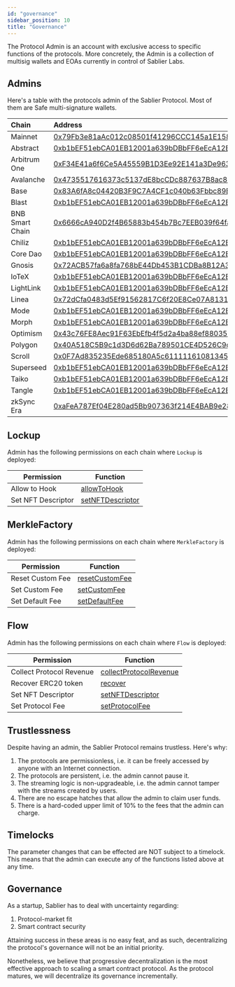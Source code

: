 ```yaml
---
id: "governance"
sidebar_position: 10
title: "Governance"
---
```


The Protocol Admin is an account with exclusive access to specific functions of the protocols. More concretely, the
Admin is a collection of multisig wallets and EOAs currently in control of Sablier Labs.

## Admins

Here's a table with the protocols admin of the Sablier Protocol. Most of them are Safe multi-signature wallets.

| Chain           | Address                                                                                                                          |
| :-------------- | :------------------------------------------------------------------------------------------------------------------------------- |
| Mainnet         | [0x79Fb3e81aAc012c08501f41296CCC145a1E15844](https://etherscan.io/address/0x79Fb3e81aAc012c08501f41296CCC145a1E15844)            |
| Abstract        | [0xb1bEF51ebCA01EB12001a639bDBbFF6eEcA12B9F](https://abscan.org/address/0xb1bEF51ebCA01EB12001a639bDBbFF6eEcA12B9F)              |
| Arbitrum One    | [0xF34E41a6f6Ce5A45559B1D3Ee92E141a3De96376](https://arbiscan.io/address/0xF34E41a6f6Ce5A45559B1D3Ee92E141a3De96376)             |
| Avalanche       | [0x4735517616373c5137dE8bcCDc887637B8ac85Ce](https://snowtrace.io/address/0x4735517616373c5137dE8bcCDc887637B8ac85Ce)            |
| Base            | [0x83A6fA8c04420B3F9C7A4CF1c040b63Fbbc89B66](https://basescan.org/address/0x83A6fA8c04420B3F9C7A4CF1c040b63Fbbc89B66)            |
| Blast           | [0xb1bEF51ebCA01EB12001a639bDBbFF6eEcA12B9F](https://blastscan.io/address/0xb1bEF51ebCA01EB12001a639bDBbFF6eEcA12B9F)            |
| BNB Smart Chain | [0x6666cA940D2f4B65883b454b7Bc7EEB039f64fa3](https://bscscan.com/address/0x6666cA940D2f4B65883b454b7Bc7EEB039f64fa3)             |
| Chiliz          | [0xb1bEF51ebCA01EB12001a639bDBbFF6eEcA12B9F](https://chiliscan.com/address/0xb1bEF51ebCA01EB12001a639bDBbFF6eEcA12B9F)           |
| Core Dao        | [0xb1bEF51ebCA01EB12001a639bDBbFF6eEcA12B9F](https://scan.coredao.org/address/0xb1bEF51ebCA01EB12001a639bDBbFF6eEcA12B9F)        |
| Gnosis          | [0x72ACB57fa6a8fa768bE44Db453B1CDBa8B12A399](https://gnosisscan.io/address/0x72ACB57fa6a8fa768bE44Db453B1CDBa8B12A399)           |
| IoTeX           | [0xb1bEF51ebCA01EB12001a639bDBbFF6eEcA12B9F](https://iotexscan.io/address/0xb1bEF51ebCA01EB12001a639bDBbFF6eEcA12B9F)            |
| LightLink       | [0xb1bEF51ebCA01EB12001a639bDBbFF6eEcA12B9F](https://phoenix.lightlink.io/address/0xb1bEF51ebCA01EB12001a639bDBbFF6eEcA12B9F)    |
| Linea           | [0x72dCfa0483d5Ef91562817C6f20E8Ce07A81319D](https://lineascan.build/address/0x72dCfa0483d5Ef91562817C6f20E8Ce07A81319D)         |
| Mode            | [0xb1bEF51ebCA01EB12001a639bDBbFF6eEcA12B9F](https://explorer.mode.network/address/0xb1bEF51ebCA01EB12001a639bDBbFF6eEcA12B9F)   |
| Morph           | [0xb1bEF51ebCA01EB12001a639bDBbFF6eEcA12B9F](https://explorer.morphl2.io/address/0xb1bEF51ebCA01EB12001a639bDBbFF6eEcA12B9F)     |
| Optimism        | [0x43c76FE8Aec91F63EbEfb4f5d2a4ba88ef880350](https://optimistic.etherscan.io/address/0x43c76FE8Aec91F63EbEfb4f5d2a4ba88ef880350) |
| Polygon         | [0x40A518C5B9c1d3D6d62Ba789501CE4D526C9d9C6](https://polygonscan.com/address/0x40A518C5B9c1d3D6d62Ba789501CE4D526C9d9C6)         |
| Scroll          | [0x0F7Ad835235Ede685180A5c611111610813457a9](https://scrollscan.com/address/0x0F7Ad835235Ede685180A5c611111610813457a9)          |
| Superseed       | [0xb1bEF51ebCA01EB12001a639bDBbFF6eEcA12B9F](https://explorer.superseed.xyz/address/0xb1bEF51ebCA01EB12001a639bDBbFF6eEcA12B9F)  |
| Taiko           | [0xb1bEF51ebCA01EB12001a639bDBbFF6eEcA12B9F](https://taikoscan.io/address/0xb1bEF51ebCA01EB12001a639bDBbFF6eEcA12B9F)            |
| Tangle          | [0xb1bEF51ebCA01EB12001a639bDBbFF6eEcA12B9F](https://explorer.tangle.tools/address/0xb1bEF51ebCA01EB12001a639bDBbFF6eEcA12B9F)   |
| zkSync Era      | [0xaFeA787Ef04E280ad5Bb907363f214E4BAB9e288](https://era.zksync.network/address/0xaFeA787Ef04E280ad5Bb907363f214E4BAB9e288)      |

## Lockup

Admin has the following permissions on each chain where `Lockup` is deployed:

| Permission         | Function                                                                                                |
| ------------------ | ------------------------------------------------------------------------------------------------------- |
| Allow to Hook      | [allowToHook](../reference/lockup/contracts/abstracts/abstract.SablierLockupBase#allowtohook)           |
| Set NFT Descriptor | [setNFTDescriptor](../reference/lockup/contracts/abstracts/abstract.SablierLockupBase#setnftdescriptor) |

## MerkleFactory

Admin has the following permissions on each chain where `MerkleFactory` is deployed:

| Permission       | Function                                                                                       |
| ---------------- | ---------------------------------------------------------------------------------------------- |
| Reset Custom Fee | [resetCustomFee](../reference/airdrops/contracts/contract.SablierMerkleFactory#resetcustomfee) |
| Set Custom Fee   | [setCustomFee](../reference/airdrops/contracts/contract.SablierMerkleFactory#setcustomfee)     |
| Set Default Fee  | [setDefaultFee](../reference/airdrops/contracts/contract.SablierMerkleFactory#setdefaultfee)   |

## Flow

Admin has the following permissions on each chain where `Flow` is deployed:

| Permission               | Function                                                                                                        |
| ------------------------ | --------------------------------------------------------------------------------------------------------------- |
| Collect Protocol Revenue | [collectProtocolRevenue](../reference/flow/contracts/abstracts/abstract.SablierFlowBase#collectprotocolrevenue) |
| Recover ERC20 token      | [recover](../reference/flow/contracts/abstracts/abstract.SablierFlowBase#recover)                               |
| Set NFT Descriptor       | [setNFTDescriptor](../reference/flow/contracts/abstracts/abstract.SablierFlowBase#setnftdescriptor)             |
| Set Protocol Fee         | [setProtocolFee](../reference/flow/contracts/abstracts/abstract.SablierFlowBase#setprotocolfee)                 |

## Trustlessness

Despite having an admin, the Sablier Protocol remains trustless. Here's why:

1. The protocols are permissionless, i.e. it can be freely accessed by anyone with an Internet connection.
2. The protocols are persistent, i.e. the admin cannot pause it.
3. The streaming logic is non-upgradeable, i.e. the admin cannot tamper with the streams created by users.
4. There are no escape hatches that allow the admin to claim user funds.
5. There is a hard-coded upper limit of 10% to the fees that the admin can charge.

## Timelocks

The parameter changes that can be effected are NOT subject to a timelock. This means that the admin can execute any of
the functions listed above at any time.

## Governance

As a startup, Sablier has to deal with uncertainty regarding:

1. Protocol-market fit
2. Smart contract security

Attaining success in these areas is no easy feat, and as such, decentralizing the protocol's governance will not be an
initial priority.

Nonetheless, we believe that progressive decentralization is the most effective approach to scaling a smart contract
protocol. As the protocol matures, we will decentralize its governance incrementally.
